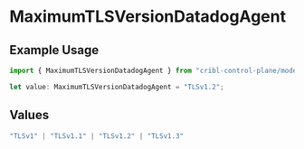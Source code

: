# MaximumTLSVersionDatadogAgent

## Example Usage

```typescript
import { MaximumTLSVersionDatadogAgent } from "cribl-control-plane/models/operations";

let value: MaximumTLSVersionDatadogAgent = "TLSv1.2";
```

## Values

```typescript
"TLSv1" | "TLSv1.1" | "TLSv1.2" | "TLSv1.3"
```